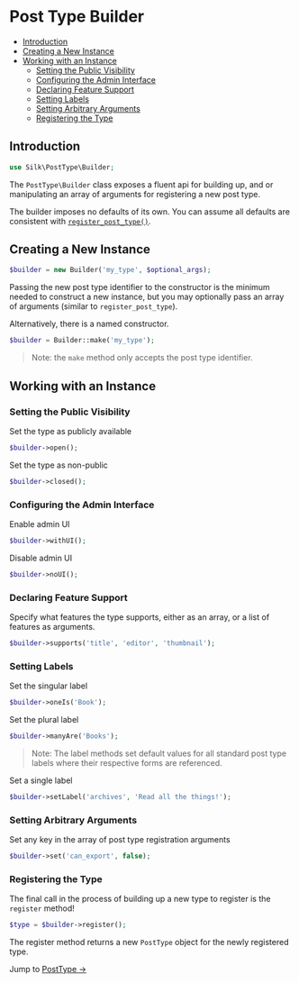 # Post Type Builder

- [Introduction](#introduction)
- [Creating a New Instance](#creating-a-new-instance)
- [Working with an Instance](#working-with-an-instance)
	- [Setting the Public Visibility](#setting-the-public-visibility)
	- [Configuring the Admin Interface](#configuring-the-admin-interface)
	- [Declaring Feature Support](#declaring-feature-support)
	- [Setting Labels](#setting-labels)
	- [Setting Arbitrary Arguments](#setting-arbitrary-arguments)
	- [Registering the Type](#register-the-type)

## Introduction

```php
use Silk\PostType\Builder;
```

The `PostType\Builder` class exposes a fluent api for building up, and or manipulating an array of arguments for registering a new post type.

The builder imposes no defaults of its own.  You can assume all defaults are consistent with [`register_post_type()`](https://developer.wordpress.org/reference/functions/register_post_type/).

## Creating a New Instance

```php
$builder = new Builder('my_type', $optional_args);
```

Passing the new post type identifier to the constructor is the minimum needed to construct a new instance, but you may optionally pass an array of arguments (similar to `register_post_type`).

Alternatively, there is a named constructor.

```php
$builder = Builder::make('my_type');
```

> Note: the `make` method only accepts the post type identifier.


## Working with an Instance

### Setting the Public Visibility

Set the type as publicly available

```php
$builder->open();
```

Set the type as non-public

```php
$builder->closed();
```

### Configuring the Admin Interface

Enable admin UI

```php
$builder->withUI();
```

Disable admin UI

```php
$builder->noUI();
```

### Declaring Feature Support

Specify what features the type supports, either as an array, or a list of features as arguments.

```php
$builder->supports('title', 'editor', 'thumbnail');
```

### Setting Labels

Set the singular label

```php
$builder->oneIs('Book');
```

Set the plural label

```php
$builder->manyAre('Books');
```

> Note: The label methods set default values for all standard post type labels where their respective forms are referenced.

Set a single label

```php
$builder->setLabel('archives', 'Read all the things!');
```

### Setting Arbitrary Arguments

Set any key in the array of post type registration arguments

```php
$builder->set('can_export', false);
```

### Registering the Type

The final call in the process of building up a new type to register is the `register` method!

```php
$type = $builder->register();
``` 

The register method returns a new `PostType` object for the newly registered type.

Jump to [PostType &rarr;](post-types.md)
